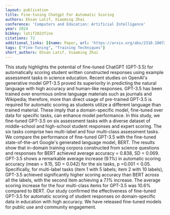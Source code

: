 ```yaml
---
layout: publication
title: Fine-tuning Chatgpt For Automatic Scoring
authors: Ehsan Latif, Xiaoming Zhai
conference: 'Computers and Education: Artificial Intelligence'
year: 2024
bibkey: latif2023fine
citations: 73
additional_links: [{name: Paper, url: 'https://arxiv.org/abs/2310.10072'}]
tags: ["Fine-Tuning", "Training Techniques"]
short_authors: Ehsan Latif, Xiaoming Zhai
---
```

This study highlights the potential of fine-tuned ChatGPT (GPT-3.5) for
automatically scoring student written constructed responses using example
assessment tasks in science education. Recent studies on OpenAI's generative
model GPT-3.5 proved its superiority in predicting the natural language with
high accuracy and human-like responses. GPT-3.5 has been trained over enormous
online language materials such as journals and Wikipedia; therefore, more than
direct usage of pre-trained GPT-3.5 is required for automatic scoring as
students utilize a different language than trained material. These imply that a
domain-specific model, fine-tuned over data for specific tasks, can enhance
model performance. In this study, we fine-tuned GPT-3.5 on six assessment tasks
with a diverse dataset of middle-school and high-school student responses and
expert scoring. The six tasks comprise two multi-label and four multi-class
assessment tasks. We compare the performance of fine-tuned GPT-3.5 with the
fine-tuned state-of-the-art Google's generated language model, BERT. The
results show that in-domain training corpora constructed from science questions
and responses for BERT achieved average accuracy = 0.838, SD = 0.069. GPT-3.5
shows a remarkable average increase (9.1%) in automatic scoring accuracy (mean
= 9.15, SD = 0.042) for the six tasks, p =0.001 < 0.05. Specifically, for
multi-label tasks (item 1 with 5 labels; item 2 with 10 labels), GPT-3.5
achieved significantly higher scoring accuracy than BERT across all the labels,
with the second item achieving a 7.1% increase. The average scoring increase
for the four multi-class items for GPT-3.5 was 10.6% compared to BERT. Our
study confirmed the effectiveness of fine-tuned GPT-3.5 for automatic scoring
of student responses on domain-specific data in education with high accuracy.
We have released fine-tuned models for public use and community engagement.
